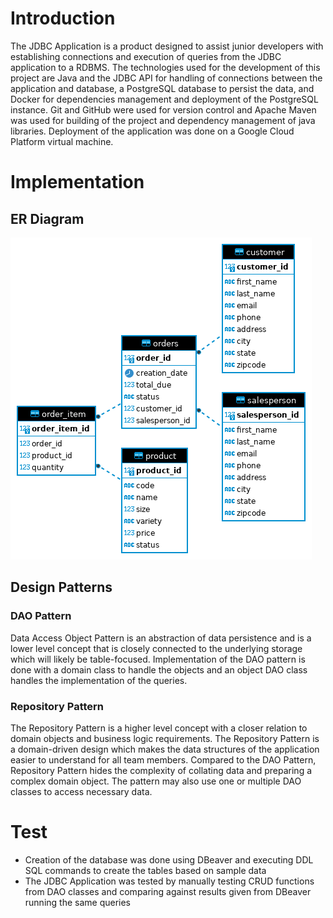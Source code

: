 # Introduction
The JDBC Application is a product designed to assist junior developers with establishing connections and execution of queries from the JDBC application to a RDBMS.
The technologies used for the development of this project are Java and the JDBC API for handling of connections between the application and database, a
PostgreSQL database to persist the data, and Docker for dependencies management and deployment of the PostgreSQL instance. Git and GitHub were used for version control and 
Apache Maven was used for building of the project and dependency management of java libraries. Deployment of the application was done on a Google Cloud Platform virtual machine.

# Implementation
## ER Diagram
![Entity Relationship Diagram of hplussport database](./.assets/ERD.png)

## Design Patterns
### DAO Pattern
Data Access Object Pattern is an abstraction of data persistence and is a lower level concept that is closely connected to the underlying storage which will likely be table-focused.
Implementation of the DAO pattern is done with a domain class to handle the objects and an object DAO class handles the implementation of the queries.

### Repository Pattern
The Repository Pattern is a higher level concept with a closer relation to domain objects and business logic requirements. 
The Repository Pattern is a domain-driven design which makes the data structures of the application easier to understand for all team members. 
Compared to the DAO Pattern, Repository Pattern hides the complexity of collating data and preparing a complex domain object. The pattern may 
also use one or multiple DAO classes to access necessary data.

# Test
- Creation of the database was done using DBeaver and executing DDL SQL commands to create the tables based on sample data
- The JDBC Application was tested by manually testing CRUD functions from DAO classes and comparing against results given from DBeaver running the same queries
